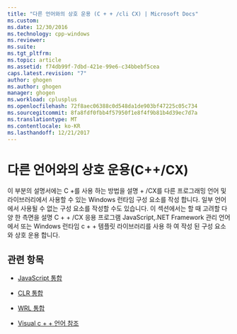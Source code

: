 ```yaml
---
title: "다른 언어와의 상호 운용 (C + + /cli CX) | Microsoft Docs"
ms.custom: 
ms.date: 12/30/2016
ms.technology: cpp-windows
ms.reviewer: 
ms.suite: 
ms.tgt_pltfrm: 
ms.topic: article
ms.assetid: f74db99f-7dbd-421e-99e6-c34bbebf5cea
caps.latest.revision: "7"
author: ghogen
ms.author: ghogen
manager: ghogen
ms.workload: cplusplus
ms.openlocfilehash: 72f8aec06388c0d548da1de903bf47225c05c734
ms.sourcegitcommit: 8fa8fdf0fbb4f57950f1e8f4f9b81b4d39ec7d7a
ms.translationtype: MT
ms.contentlocale: ko-KR
ms.lasthandoff: 12/21/2017
---
```

# <a name="interoperating-with-other-languages-ccx"></a>다른 언어와의 상호 운용(C++/CX)
이 부분의 설명서에는 C +를 사용 하는 방법을 설명 + /CX를 다른 프로그래밍 언어 및 라이브러리에서 사용할 수 있는 Windows 런타임 구성 요소를 작성 합니다. 일부 언어에서 사용될 수 없는 구성 요소를 작성할 수도 있습니다. 이 섹션에서는 할 때 고려할 다양 한 측면을 설명 C + + /CX 응용 프로그램 JavaScript,.NET Framework 관리 언어에서 또는 Windows 런타임 c + + 템플릿 라이브러리를 사용 하 여 작성 된 구성 요소와 상호 운용 합니다.  
  
## <a name="related-topics"></a>관련 항목  
  
-   [JavaScript 통합](../cppcx/javascript-integration-c-cx.md)  
  
-   [CLR 통합](../cppcx/clr-integration-c-cx.md)  
  
-   [WRL 통합](../cppcx/wrl-integration-c-cx.md)  
  
-   [Visual c + + 언어 참조](../cppcx/visual-c-language-reference-c-cx.md)